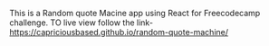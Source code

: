 This is a Random quote Macine app using React for Freecodecamp challenge.
TO live view follow the link- https://capriciousbased.github.io/random-quote-machine/
